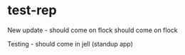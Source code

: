 # test-rep
New update - should come on flock
should come on flock

Testing - should come in jell (standup app)
